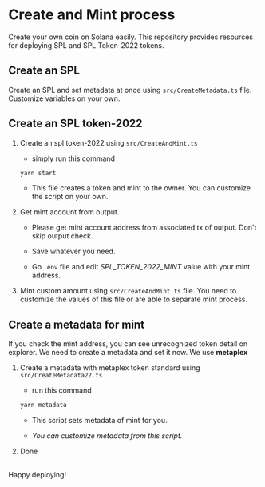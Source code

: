 # Create and Mint process

Create your own coin on Solana easily. This repository provides resources for deploying SPL and SPL Token-2022 tokens.

## Create an SPL

Create an SPL and set metadata at once using `src/CreateMetadata.ts` file. Customize variables on your own.

## Create an SPL token-2022

1. Create an spl token-2022 using `src/CreateAndMint.ts`

   - simply run this command

   ```sh
   yarn start
   ```

   - This file creates a token and mint to the owner. You can customize the script on your own.

2. Get mint account from output.

   - Please get mint account address from associated tx of output. Don't skip output check.

   - Save whatever you need.

   - Go `.env` file and edit _SPL_TOKEN_2022_MINT_ value with your mint address.

3. Mint custom amount using `src/CreateAndMint.ts` file. You need to customize the values of this file or are able to separate mint process.

## Create a metadata for mint

If you check the mint address, you can see unrecognized token detail on explorer. We need to create a metadata and set it now. We use **metaplex**

1. Create a metadata with metaplex token standard using `src/CreateMetadata22.ts`

   - run this command

   ```sh
   yarn metadata
   ```

   - This script sets metadata of mint for you.

   - _You can customize metadata from this script._

2. Done

##

Happy deploying!
